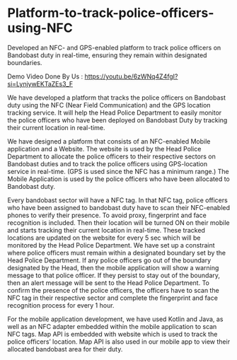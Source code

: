 # Platform-to-track-police-officers-using-NFC
Developed an NFC- and GPS-enabled platform to track police officers on Bandobast duty in real-time,  ensuring they remain within designated boundaries.

Demo Video Done By Us : https://youtu.be/6zWNq4Z4fgI?si=LynjywEKTaZEs3_F 

We have developed a platform that tracks the police officers on Bandobast duty using the NFC (Near Field Communication) and the GPS location tracking service. It will help the Head Police Department to easily monitor the police officers who have been deployed on Bandobast Duty by tracking their current location in real-time.

We have designed a platform that consists of an NFC-enabled Mobile application and a Website.  The website is used by the Head Police Department to allocate the police officers to their respective sectors on Bandobast duties and to track the police officers using GPS-location service in real-time. (GPS is used since the NFC has a minimum range.) The Mobile Application is used by the police officers who have been allocated to Bandobast duty.

Every bandobast sector will have a NFC tag. In that NFC tag, police officers who have been assigned to bandobast duty have to scan their NFC-enabled phones to verify their presence. To avoid proxy, fingerprint and face recognition is included. Then their location will be turned ON on their mobile and starts tracking their current location in real-time. These tracked locations are updated on the website for every 5 sec which will be monitored by the Head Police Department. We have set up a constraint where police officers must remain within a designated boundary set by the Head Police Department. If any police officers go out of the boundary designated by the Head, then the mobile application will show a warning message to that police officer. If they persist to stay out of the boundary, then an alert message will be sent to the Head Police Department. To confirm the presence of the police officers, the officers have to scan the  NFC tag in their respective sector and complete the fingerprint and face recognition process for every 1 hour. 

For the mobile application development, we have used Kotlin and Java, as well as an NFC adapter embedded within the mobile application to scan NFC tags. Map API is embedded with website which is used to track the police officers’ location. Map API is also used in our mobile app to view their allocated bandobast area for their duty.
